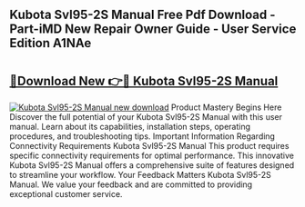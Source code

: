 ## Kubota Svl95-2S Manual Free Pdf Download - Part-iMD New Repair Owner Guide - User Service Edition A1NAe

# <h2><a href="http://bc89326.oget.top/?id=Kubota+Svl95-2S+Manual">🔗Download New 👉🔴 Kubota Svl95-2S Manual</a></h2>

[![Kubota Svl95-2S Manual new download](https://i.imgur.com/5g1atiW.png)](http://bc89326.oget.top/?id=Kubota+Svl95-2S+Manual)
Product Mastery Begins Here Discover the full potential of your Kubota Svl95-2S Manual with this user manual. Learn about its capabilities, installation steps, operating procedures, and troubleshooting tips. Important Information Regarding Connectivity Requirements Kubota Svl95-2S Manual This product requires specific connectivity requirements for optimal performance. This innovative Kubota Svl95-2S Manual offers a comprehensive suite of features designed to streamline your workflow. Your Feedback Matters Kubota Svl95-2S Manual. We value your feedback and are committed to providing exceptional customer service.
